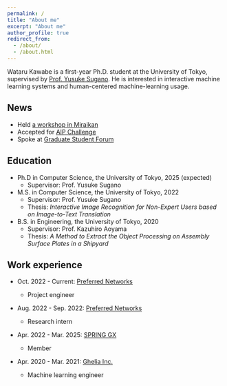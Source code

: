 ```yaml
---
permalink: /
title: "About me"
excerpt: "About me"
author_profile: true
redirect_from: 
  - /about/
  - /about.html
---
```


Wataru Kawabe is a first-year Ph.D. student at the University of Tokyo, supervised by [Prof. Yusuke Sugano](https://www.yusuke-sugano.info/). He is interested in interactive machine learning systems and human-centered machine-learning usage. 

News
------
* Held [a workshop in Miraikan](https://www.miraikan.jst.go.jp/events/202207302596.html)
* Accepted for [AIP Challenge](https://www.jst.go.jp/kisoken/aip/program/wakate/challenge/list2022.html)
* Spoke at [Graduate Student Forum](https://tcjs.u-tokyo.ac.jp/ja/archives/3170)

Education
------
* Ph.D in Computer Science, the University of Tokyo, 2025 (expected)
  * Supervisor: Prof. Yusuke Sugano
* M.S. in Computer Science, the University of Tokyo, 2022
  * Supervisor: Prof. Yusuke Sugano
  * Thesis: *Interactive Image Recognition for Non-Expert Users based on Image-to-Text Translation*
* B.S. in Engineering, the University of Tokyo, 2020
  * Supervisor: Prof. Kazuhiro Aoyama
  * Thesis: *A Method to Extract the Object Processing on Assembly Surface Plates in a Shipyard*


Work experience
------
* Oct. 2022 - Current: [Preferred Networks](https://www.preferred.jp/)
  * Project engineer

* Aug. 2022 - Sep. 2022: [Preferred Networks](https://www.preferred.jp/)
  * Research intern
  
* Apr. 2022 - Mar. 2025: [SPRING GX](https://spring-gx.adm.s.u-tokyo.ac.jp/)
  * Member

* Apr. 2020 - Mar. 2021: [Ghelia Inc.](https://ghelia.com/)
  * Machine learning engineer
